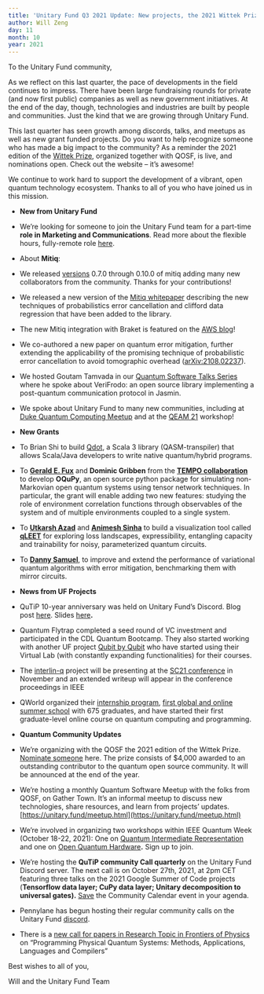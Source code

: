 ```yaml
---
title: 'Unitary Fund Q3 2021 Update: New projects, the 2021 Wittek Prize and QuTiP community calls'
author: Will Zeng
day: 11
month: 10
year: 2021
---
```


To the Unitary Fund community,

As we reflect on this last quarter, the pace of developments in the field continues to impress. There have been large fundraising rounds for private (and now first public) companies as well as new government initiatives. At the end of the day, though, technologies and industries are built by people and communities. Just the kind that we are growing through Unitary Fund.

This last quarter has seen growth among discords, talks, and meetups as well as new grant funded projects. Do you want to help recognize someone who has made a big impact to the community? As a reminder the 2021 edition of the [Wittek Prize](http://wittekprize.com/), organized together with QOSF, is live, and nominations open. Check out the website – it’s awesome!

We continue to work hard to support the development of a vibrant, open quantum technology ecosystem. Thanks to all of you who have joined us in this mission.

*   ****New from Unitary Fund****

*   We’re looking for someone to join the Unitary Fund team for a part-time **role in Marketing and Communications**. Read more about the flexible hours, fully-remote role [here](https://unitary.fund/jobs/marketing_comm.html). 
*   About **Mitiq**: 

*   We released [versions](https://opencollective.com/) 0.7.0 through 0.10.0 of mitiq adding many new collaborators from the community. Thanks for your contributions!
*   We released a new version of the [Mitiq whitepaper](https://unitary.fund/posts/new_version_mitiq_paper.html) describing the new techniques of probabilistics error cancellation and clifford data regression that have been added to the library.
*   The new Mitiq integration with Braket is featured on the [AWS blog](https://aws.amazon.com/blogs/quantum-computing/exploring-quantum-error-mitigation-with-mitiq-and-amazon-braket/)!

*   We co-authored a new paper on quantum error mitigation, further extending the applicability of the promising technique of probabilistic error cancellation to avoid tomographic overhead ([arXiv:2108.02237](https://arxiv.org/abs/2108.02237)).
*   We hosted Goutam Tamvada in our [Quantum Software Talks Series](https://unitary.fund/talks.html) where he spoke about VeriFrodo: an open source library implementing a post-quantum communication protocol in Jasmin.
*   We spoke about Unitary Fund to many new communities, including at [Duke Quantum Computing Meetup](https://www.meetup.com/en-AU/Quantum-Computing-Meetup-Group/events/280653454/) and at the [QEAM 21](https://qeam21.ph.biu.ac.il/) workshop! 

*   ****New Grants****

*   To Brian Shi to build [Qdot](https://github.com/brs96/Qdot), a Scala 3 library (QASM-transpiler) that allows Scala/Java developers to write native quantum/hybrid programs.
*   To [**Gerald E. Fux**](https://twitter.com/fuxgerald) and **Dominic Gribben** from the [**TEMPO collaboration**](https://github.com/tempoCollaboration/TimeEvolvingMPO) to develop **OQuPy**, an open source python package for simulating non-Markovian open quantum systems using tensor network techniques. In particular, the grant will enable adding two new features: studying the role of environment correlation functions through observables of the system and of multiple environments coupled to a single system.
*   To [**Utkarsh Azad**](https://obliviateandsurrender.github.io/) and [**Animesh Sinha**](https://researchweb.iiit.ac.in/~animesh.sinha/home) to build a visualization tool called [**qLEET**](https://github.com/QLemma/qLEET) for exploring loss landscapes, expressibility, entangling capacity and trainability for noisy, parameterized quantum circuits.
*   To [**Danny Samuel**](https://www.linkedin.com/in/danny-samuel-9a8a621ba/), to improve and extend the performance of variational quantum algorithms with error mitigation, benchmarking them with mirror circuits.  
      
    

*   ****News from UF Projects****

*   QuTiP 10-year anniversary was held on Unitary Fund’s Discord. Blog post [here](https://unitary.fund/posts/qutip_10_years.html). Slides [here](https://docs.google.com/presentation/d/1eXD9IYkFLTTGuxCo-eTA_8jp-Oui8XEeFJARYGUSUCI/edit?usp=sharing)**.**
*   Quantum Flytrap completed a seed round of VC investment and participated in the CDL Quantum Bootcamp. They also started working with another UF project [Qubit by Qubit](http://mail01.tinyletterapp.com/quantum-flytrap/quantum-flytrap-oct-2021-inner-circle-updates/20044426-www.qubitbyqubit.org/?c=91a20b9d-2637-48ea-b7c5-538d9ab4958d) who have started using their Virtual Lab (with constantly expanding functionalities) for their courses.
*   The [interlin-q](https://github.com/Interlin-q/Interlin-q/) project will be presenting at the [SC21 conference](https://events.cels.anl.gov/event/27/overview) in November and an extended writeup will appear in the conference proceedings in IEEE
*   QWorld organized their [internship program](https://qworld.net/qintern-2021/), [first global and online summer school](https://qworld.net/quantum-summer-school-2021/) with 675 graduates, and have started their first graduate-level online course on quantum computing and programming.

*   ****Quantum Community Updates****

*   We’re organizing with the QOSF the 2021 edition of the Wittek Prize. [Nominate someone](http://wittekprize.com/) here. The prize consists of $4,000 awarded to an outstanding contributor to the quantum open source community. It will be announced at the end of the year. 
*   We’re hosting a monthly Quantum Software Meetup with the folks from QOSF, on Gather Town. It’s an informal meetup to discuss new technologies, share resources, and learn from projects’ updates. [https://unitary.fund/meetup.html](https://unitary.fund/meetup.html)
*   We’re involved in organizing two workshops within IEEE Quantum Week (October 18-22, 2021): One on [Quantum Intermediate Representation](https://unitaryfund.github.io/quantum-intermediate-rep-workshop/) and one on [Open Quantum Hardware](https://unitaryfund.github.io/openquantumhardware-workshop/)**.** Sign up to join.
*   We’re hosting the **QuTiP community Call quarterly** on the Unitary Fund Discord server. The next call is on October 27th, 2021, at 2pm CET featuring three talks on the 2021 Google Summer of Code projects (**Tensorflow data layer; CuPy data layer; Unitary decomposition to universal gates).** [Save](https://calendar.google.com/event?action=TEMPLATE&tmeid=N2hmcDliaDcxZmNlb2tyaGloMmM5a200YWwgY19tZ3FkcTZoajJpc2k0ZDZoNDY3a2Zxdmc2MEBn&tmsrc=c_mgqdq6hj2isi4d6h467kfqvg60%40group.calendar.google.com) the Community Calendar event in your agenda.
*   Pennylane has begun hosting their regular community calls on the Unitary Fund [discord](http://discord.unitary.fund).
*   There is a [new call for papers in Research Topic in Frontiers of Physics](https://www.frontiersin.org/research-topics/26678/programming-physical-quantum-systems-methods-applications-languages-and-compilers) on “Programming Physical Quantum Systems: Methods, Applications, Languages and Compilers”

Best wishes to all of you,

Will and the Unitary Fund Team
